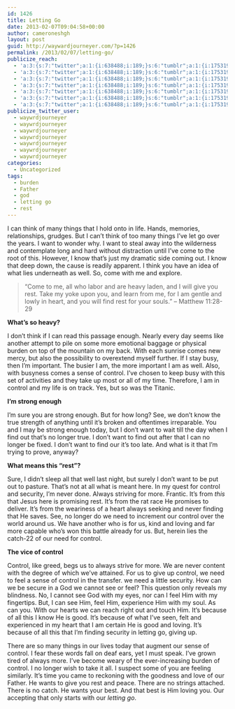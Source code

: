 ```yaml
---
id: 1426
title: Letting Go
date: 2013-02-07T09:04:58+00:00
author: cameroneshgh
layout: post
guid: http://waywardjourneyer.com/?p=1426
permalink: /2013/02/07/letting-go/
publicize_reach:
  - 'a:3:{s:7:"twitter";a:1:{i:638488;i:189;}s:6:"tumblr";a:1:{i:1753195;i:1;}s:2:"wp";a:1:{i:0;i:38;}}'
  - 'a:3:{s:7:"twitter";a:1:{i:638488;i:189;}s:6:"tumblr";a:1:{i:1753195;i:1;}s:2:"wp";a:1:{i:0;i:38;}}'
  - 'a:3:{s:7:"twitter";a:1:{i:638488;i:189;}s:6:"tumblr";a:1:{i:1753195;i:1;}s:2:"wp";a:1:{i:0;i:38;}}'
  - 'a:3:{s:7:"twitter";a:1:{i:638488;i:189;}s:6:"tumblr";a:1:{i:1753195;i:1;}s:2:"wp";a:1:{i:0;i:38;}}'
  - 'a:3:{s:7:"twitter";a:1:{i:638488;i:189;}s:6:"tumblr";a:1:{i:1753195;i:1;}s:2:"wp";a:1:{i:0;i:38;}}'
  - 'a:3:{s:7:"twitter";a:1:{i:638488;i:189;}s:6:"tumblr";a:1:{i:1753195;i:1;}s:2:"wp";a:1:{i:0;i:38;}}'
  - 'a:3:{s:7:"twitter";a:1:{i:638488;i:189;}s:6:"tumblr";a:1:{i:1753195;i:1;}s:2:"wp";a:1:{i:0;i:38;}}'
publicize_twitter_user:
  - waywrdjourneyer
  - waywrdjourneyer
  - waywrdjourneyer
  - waywrdjourneyer
  - waywrdjourneyer
  - waywrdjourneyer
  - waywrdjourneyer
categories:
  - Uncategorized
tags:
  - burden
  - Father
  - god
  - letting go
  - rest
---
```

I can think of many things that I hold onto in life. Hands, memories, relationships, grudges. But I can&#8217;t think of too many things I&#8217;ve let go over the years. I want to wonder why. I want to steal away into the wilderness and contemplate long and hard without distraction until I&#8217;ve come to the root of this. However, I know that&#8217;s just my dramatic side coming out. I know that deep down, the cause is readily apparent. I think you have an idea of what lies underneath as well. So, come with me and explore.

> &#8220;Come to me, all who labor and are heavy laden, and I will give you rest. Take my yoke upon you, and learn from me, for I am gentle and lowly in heart, and you will find rest for your souls.&#8221; &#8211; Matthew 11:28-29

**What&#8217;s so heavy?**
  
I don&#8217;t think if I can read this passage enough. Nearly every day seems like another attempt to pile on some more emotional baggage or physical burden on top of the mountain on my back. With each sunrise comes new mercy, but also the possibility to overextend myself further. If I stay busy, then I&#8217;m important. The busier I am, the more important I am as well. Also, with busyness comes a sense of control. I&#8217;ve chosen to keep busy with this set of activities and they take up most or all of my time. Therefore, I am in control and my life is on track. Yes, but so was the Titanic.

**I&#8217;m strong enough**
  
I&#8217;m sure you are strong enough. But for how long? See, we don&#8217;t know the true strength of anything until it&#8217;s broken and oftentimes irreparable. You and I may be strong enough today, but I don&#8217;t want to wait till the day when I find out that&#8217;s no longer true. I don&#8217;t want to find out after that I can no longer be fixed. I don&#8217;t want to find our it&#8217;s too late. And what is it that I&#8217;m trying to prove, anyway?

**What means this &#8220;rest&#8221;?**
  
Sure, I didn&#8217;t sleep all that well last night, but surely I don&#8217;t want to be put out to pasture. That&#8217;s not at all what is meant here. In my quest for control and security, I&#8217;m never done. Always striving for more. Frantic. It&#8217;s from _this_ that Jesus here is promising rest. It&#8217;s from the rat race He promises to deliver. It&#8217;s from the weariness of a heart always seeking and never finding that He saves. See, no longer do we need to increment our control over the world around us. We have another who is for us, kind and loving and far more capable who&#8217;s won this battle already for us. But, herein lies the catch-22 of our need for control.

**The vice of control**
  
Control, like greed, begs us to always strive for more. We are never content with the degree of which we&#8217;ve attained. For us to give up control, we need to feel a sense of control in the transfer. we need a little security. How can we be secure in a God we cannot see or feel? This question only reveals my blindness. No, I cannot see God with my eyes, nor can I feel Him with my fingertips. But, I can see Him, feel Him, experience Him with my soul. As can you. With our hearts we can reach right out and touch Him. It&#8217;s because of all this I know He is good. It&#8217;s because of what I&#8217;ve seen, felt and experienced in my heart that I am certain He is good and loving. It&#8217;s because of all this that I&#8217;m finding security in letting go, giving up.

There are so many things in our lives today that augment our sense of control. I fear these words fall on deaf ears, yet I must speak. I&#8217;ve grown tired of always more. I&#8217;ve become weary of the ever-increasing burden of control. I no longer wish to take it all. I suspect some of you are feeling similarly. It&#8217;s time you came to reckoning with the goodness and love of our Father. He wants to give you rest and peace. There are no strings attached. There is no catch. He wants your best. And that best is Him loving you. Our accepting that only starts with our _letting go_.
